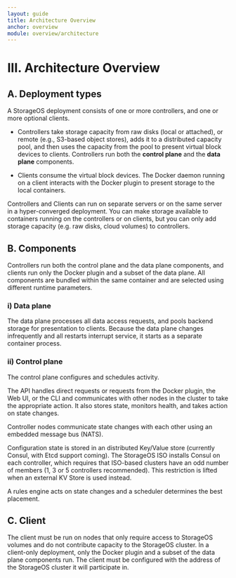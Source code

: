 ```yaml
---
layout: guide
title: Architecture Overview
anchor: overview
module: overview/architecture
---
```


# III. Architecture Overview

## A. Deployment types

A StorageOS deployment consists of one or more controllers, and one or more optional clients.

 - Controllers take storage capacity from raw disks (local or attached), or remote (e.g., S3-based object stores), adds it to a distributed capacity pool, and then uses the capacity from the pool to present virtual block devices to clients. Controllers run both the **control plane** and the **data plane** components.

 - Clients consume the virtual block devices.  The Docker daemon running on a client interacts with the Docker plugin to present storage to the local containers.

Controllers and Clients can run on separate servers or on the same server in a hyper-converged deployment. You can make storage available to containers running on the controllers or on clients, but you can only add storage capacity (e.g. raw disks, cloud volumes) to controllers.

## B. Components
Controllers run both the control plane and the data plane components, and clients run only the Docker plugin and a subset of the data plane. All components are bundled within the same container and are selected using different runtime parameters.

### i) Data plane
The data plane processes all data access requests, and pools backend storage for presentation to clients. Because the data plane changes infrequently and all restarts interrupt service, it starts as a separate container process.

### ii) Control plane
The control plane configures and schedules activity.

The API handles direct requests or requests from the Docker plugin, the Web UI, or the CLI and communicates with other nodes in the cluster to take the appropriate action. It also stores state, monitors health, and takes action on state changes.

Controller nodes communicate state changes with each other using an embedded message bus (NATS).

Configuration state is stored in an distributed Key/Value store (currently Consul, with Etcd support coming).  The StorageOS ISO installs Consul on each controller, which requires that ISO-based clusters have an odd number of members (1, 3 or 5 controllers recommended).  This restriction is lifted when an external KV Store is used instead.

A rules engine acts on state changes and a scheduler determines the best placement.

## C. Client

The client must be run on nodes that only require access to StorageOS volumes and do not contribute capacity to the StorageOS cluster.  In a client-only deployment, only the Docker plugin and a subset of the data plane components run.  The client must be configured with the address of the StorageOS cluster it will participate in.
